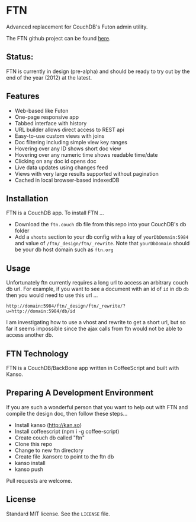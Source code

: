 # FTN
Advanced replacement for CouchDB's Futon admin utility.

The FTN github project can be found [here](https://github.com/mark-hahn/ftn).

## Status:

FTN is currently in design (pre-alpha) and should be ready to try out by the end of the year (2012) at the latest.

## Features
 
- Web-based like Futon
- One-page responsive app
- Tabbed interface with history
- URL builder allows direct access to REST api
- Easy-to-use custom views with joins
- Doc filtering including simple view key ranges
- Hovering over any ID shows short doc view
- Hovering over any numeric time shows readable time/date
- Clicking on any doc id opens doc
- Live data updates using changes feed
- Views with very large results supported without pagination
- Cached in local browser-based indexedDB
 
## Installation

FTN is a CouchDB app. To install FTN ...

- Download the `ftn.couch` db file from this repo into your CouchDB's db folder
- Add a `vhosts` section to your db config with a key of `yourDbDomain:5984` and value of `/ftn/_design/ftn/_rewrite`.  Note that `yourDbDomain` should be your db host domain such as `ftn.org`

## Usage

Unfortunately ftn currently requires a long url to access an arbitrary couch db url.  For example, if you want to see a document with an id of `id` in db `db` then you would need to use this url ...

    http://domain:5984/ftn/_design/ftn/_rewrite/?u=http://domain:5984/db/id

I am investigating how to use a vhost and rewrite to get a short url, but so far it seems impossible since the ajax calls from ftn would not be able to access another db.

## FTN Technology

FTN is a CouchDB/BackBone app written in CoffeeScript and built with Kanso.

## Preparing A Development Environment

If you are such a wonderful person that you want to help out with FTN and compile the design doc, then follow these steps...

- Install kanso (http://kan.so)
- Install coffeescript (npm i -g coffee-script)
- Create couch db called "ftn"
- Clone this repo
- Change to new ftn directory
- Create file .kansorc to point to the ftn db
- kanso install
- kanso push

Pull requests are welcome.

## License

Standard MIT license.  See the `LICENSE` file.
